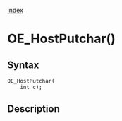 [index](index.md)

# OE_HostPutchar()



## Syntax

    OE_HostPutchar(
        int c);
## Description 

